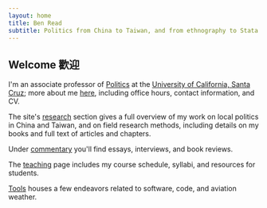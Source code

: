 ```yaml
---
layout: home
title: Ben Read
subtitle: Politics from China to Taiwan, and from ethnography to Stata
---
```


## Welcome 歡迎

I'm an associate professor of [Politics](https://politics.ucsc.edu/) at the [University of California, Santa Cruz](https://www.ucsc.edu/index.html); more about me [here](about/about.html), including office hours, contact information, and CV.

The site's [research](research/research.html) section gives a full overview of my work on local politics in China and Taiwan, and on field research methods, including details on my books and full text of articles and chapters.

Under [commentary](commentary/commentary.html) you'll find essays, interviews, and book reviews.

The [teaching](teaching/teaching.html) page includes my course schedule, syllabi, and resources for students.

[Tools](tools/tools.html) houses a few endeavors related to software, code, and aviation weather.
